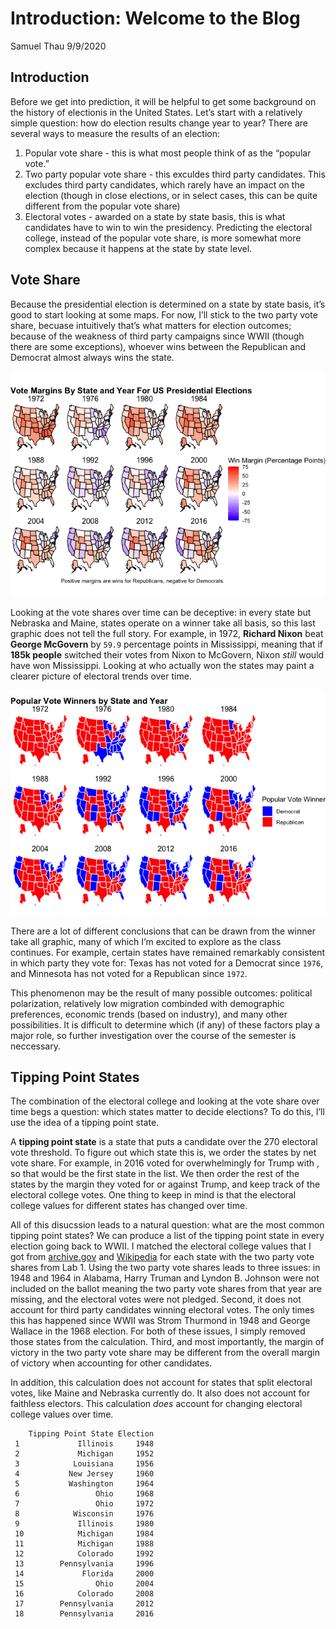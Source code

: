 Introduction: Welcome to the Blog
================
Samuel Thau
9/9/2020

## Introduction

Before we get into prediction, it will be helpful to get some background
on the history of electionis in the United States. Let’s start with a
relatively simple question: how do election results change year to year?
There are several ways to measure the results of an election:

1.  Popular vote share - this is what most people think of as the
    “popular vote.”
2.  Two party popular vote share - this exculdes third party candidates.
    This excludes third party candidates, which rarely have an impact on
    the election (though in close elections, or in select cases, this
    can be quite different from the popular vote share)
3.  Electoral votes - awarded on a state by state basis, this is what
    candidates have to win to win the presidency. Predicting the
    electoral college, instead of the popular vote share, is more
    somewhat more complex because it happens at the state by state
    level.

## Vote Share

Because the presidential election is determined on a state by state
basis, it’s good to start looking at some maps. For now, I’ll stick to
the two party vote share, becuase intuitively that’s what matters for
election outcomes; because of the weakness of third party campaigns
since WWII (though there are some exceptions), whoever wins between the
Republican and Democrat almost always wins the state.

![](Introduction_files/figure-gfm/margins-1.png)<!-- -->

Looking at the vote shares over time can be deceptive: in every state
but Nebraska and Maine, states operate on a winner take all basis, so
this last graphic does not tell the full story. For example, in 1972,
**Richard Nixon** beat **George McGovern** by `59.9` percentage points
in Mississippi, meaning that if **185k people** switched their votes
from Nixon to McGovern, Nixon *still* would have won Mississippi.
Looking at who actually won the states may paint a clearer picture of
electoral trends over time.

![](Introduction_files/figure-gfm/winner-1.png)<!-- -->

There are a lot of different conclusions that can be drawn from the
winner take all graphic, many of which I’m excited to explore as the
class continues. For example, certain states have remained remarkably
consistent in which party they vote for: Texas has not voted for a
Democrat since `1976`, and Minnesota has not voted for a Republican since
`1972`. 

This phenomenon may be the result of many possible outcomes:
political polarization, relatively low migration combinded with
demographic preferences, economic trends (based on industry), and many
other possibilities. It is difficult to determine which (if any) of
these factors play a major role, so further investigation over the
course of the semester is neccessary.

## Tipping Point States

The combination of the electoral college and looking at the vote share
over time begs a question: which states matter to decide elections? To
do this, I’ll use the idea of a tipping point state.

A **tipping point state** is a state that puts a candidate over the 270
electoral vote threshold. To figure out which state this is, we order
the states by net vote share. For example, in 2016 <insert state here>
voted for overwhelmingly for Trump with <percent of the vote>, so that
would be the first state in the list. We then order the rest of the
states by the margin they voted for or against Trump, and keep track of
the electoral college votes. One thing to keep in mind is that the
electoral college values for different states has changed over time.

All of this disucssion leads to a natural question: what are the most
common tipping point states? We can produce a list of the tipping point
state in every election going back to WWII. I matched the electoral
college values that I got from
[archive.gov](https://www.archives.gov/electoral-college/results) and
[Wikipedia](https://en.wikipedia.org/wiki/United_States_Electoral_College)
for each state with the two party vote shares from Lab 1. Using the two
party vote shares leads to three issues: in 1948 and 1964 in Alabama,
Harry Truman and Lyndon B. Johnson were not included on the ballot
meaning the two party vote shares from that year are missing, and the
electoral votes were not pledged. Second, it does not account for third
party candidates winning electoral votes. The only times this has
happened since WWII was Strom Thurmond in 1948 and George Wallace in the
1968 election. For both of these issues, I simply removed those states
from the calculation. Third, and most importantly, the margin of victory
in the two party vote share may be different from the overall margin of
victory when accounting for other candidates.

In addition, this calculation does not account for states that split
electoral votes, like Maine and Nebraska currently do. It also does not
account for faithless electors. This calculation *does* account for
changing electoral college values over time.

        Tipping Point State Election
     1             Illinois     1948
     2             Michigan     1952
     3            Louisiana     1956
     4           New Jersey     1960
     5           Washington     1964
     6                 Ohio     1968
     7                 Ohio     1972
     8            Wisconsin     1976
     9             Illinois     1980
     10            Michigan     1984
     11            Michigan     1988
     12            Colorado     1992
     13        Pennsylvania     1996
     14             Florida     2000
     15                Ohio     2004
     16            Colorado     2008
     17        Pennsylvania     2012
     18        Pennsylvania     2016
